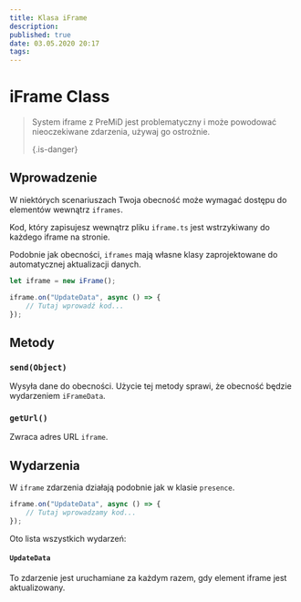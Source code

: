 ```yaml
---
title: Klasa iFrame
description:
published: true
date: 03.05.2020 20:17
tags:
---
```


# iFrame Class
> System iframe z PreMiD jest problematyczny i może powodować nieoczekiwane zdarzenia, używaj go ostrożnie. 
> 
> {.is-danger}

## Wprowadzenie

W niektórych scenariuszach Twoja obecność może wymagać dostępu do elementów wewnątrz `iframes`.

Kod, który zapisujesz wewnątrz pliku `iframe.ts` jest wstrzykiwany do każdego iframe na stronie.

Podobnie jak obecności, `iframes` mają własne klasy zaprojektowane do automatycznej aktualizacji danych.

```typescript
let iframe = new iFrame();

iframe.on("UpdateData", async () => {
    // Tutaj wprowadź kod...
});
```

## Metody

### `send(Object)`
Wysyła dane do obecności. Użycie tej metody sprawi, że obecność będzie wydarzeniem `iFrameData`.

### `getUrl()`
Zwraca adres URL `iframe`.

## Wydarzenia
W `iframe` zdarzenia działają podobnie jak w klasie `presence`.

```typescript
iframe.on("UpdateData", async () => {
    // Tutaj wprowadzamy kod...
});
```

Oto lista wszystkich wydarzeń:

#### `UpdateData`

To zdarzenie jest uruchamiane za każdym razem, gdy element iframe jest aktualizowany.